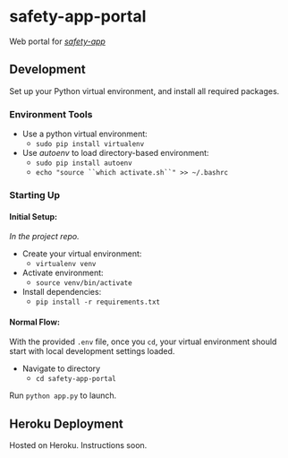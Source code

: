# safety-app-portal

Web portal for [*safety-app*](https://github.com/rice-apps/safety-app)

## Development
Set up your Python virtual environment, and install all required packages.

### Environment Tools

* Use a python virtual environment: 
	* `sudo pip install virtualenv`
* Use _autoenv_ to load directory-based environment: 
	* `sudo pip install autoenv` 
	* `echo "source ``which activate.sh``" >> ~/.bashrc`

### Starting Up

#### Initial Setup:
_In the project repo._
* Create your virtual environment:
	* `virtualenv venv`
* Activate environment:
	* `source venv/bin/activate`
* Install dependencies:
	* `pip install -r requirements.txt`

#### Normal Flow:
With the provided `.env` file, once you `cd`, your virtual environment should start with local development settings loaded.
* Navigate to directory 
	* `cd safety-app-portal`

Run `python app.py` to launch.

## Heroku Deployment

Hosted on Heroku. Instructions soon.
